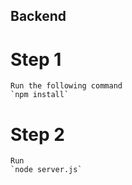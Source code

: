 ## Backend

# Step 1
    Run the following command
    `npm install`
# Step 2
    Run
    `node server.js`